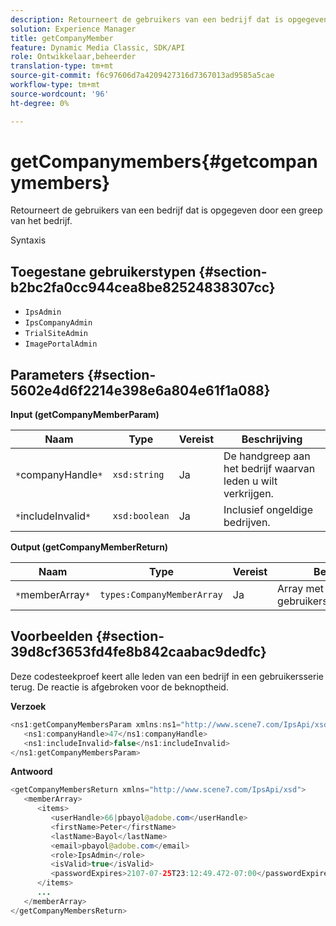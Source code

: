 ```yaml
---
description: Retourneert de gebruikers van een bedrijf dat is opgegeven door een greep van het bedrijf.
solution: Experience Manager
title: getCompanyMember
feature: Dynamic Media Classic, SDK/API
role: Ontwikkelaar,beheerder
translation-type: tm+mt
source-git-commit: f6c97606d7a4209427316d7367013ad9585a5cae
workflow-type: tm+mt
source-wordcount: '96'
ht-degree: 0%

---
```



# getCompanymembers{#getcompanymembers}

Retourneert de gebruikers van een bedrijf dat is opgegeven door een greep van het bedrijf.

Syntaxis

## Toegestane gebruikerstypen {#section-b2bc2fa0cc944cea8be82524838307cc}

* `IpsAdmin`
* `IpsCompanyAdmin`
* `TrialSiteAdmin`
* `ImagePortalAdmin`

## Parameters {#section-5602e4d6f2214e398e6a804e61f1a088}

**Input (getCompanyMemberParam)**

| Naam | Type | Vereist | Beschrijving |
|---|---|---|---|
| `*`companyHandle`*` | `xsd:string` | Ja | De handgreep aan het bedrijf waarvan leden u wilt verkrijgen. |
| `*`includeInvalid`*` | `xsd:boolean` | Ja | Inclusief ongeldige bedrijven. |

**Output (getCompanyMemberReturn)**

| Naam | Type | Vereist | Beschrijving |
|---|---|---|---|
| `*`memberArray`*` | `types:CompanyMemberArray` | Ja | Array met gebruikerslidmaatschappen. |

## Voorbeelden {#section-39d8cf3653fd4fe8b842caabac9dedfc}

Deze codesteekproef keert alle leden van een bedrijf in een gebruikersserie terug. De reactie is afgebroken voor de beknoptheid.

**Verzoek**

```java
<ns1:getCompanyMembersParam xmlns:ns1="http://www.scene7.com/IpsApi/xsd">
   <ns1:companyHandle>47</ns1:companyHandle>
   <ns1:includeInvalid>false</ns1:includeInvalid>
</ns1:getCompanyMembersParam>
```

**Antwoord**

```java
<getCompanyMembersReturn xmlns="http://www.scene7.com/IpsApi/xsd">
   <memberArray>
      <items>
         <userHandle>66|pbayol@adobe.com</userHandle>
         <firstName>Peter</firstName>
         <lastName>Bayol</lastName>
         <email>pbayol@adobe.com</email>
         <role>IpsAdmin</role>
         <isValid>true</isValid>
         <passwordExpires>2107-07-25T23:12:49.472-07:00</passwordExpires>
      </items>
      ...
   </memberArray>
</getCompanyMembersReturn>
```

